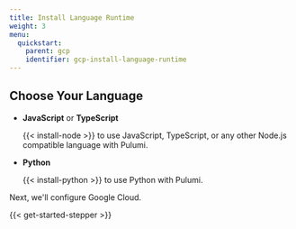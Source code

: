 ```yaml
---
title: Install Language Runtime
weight: 3
menu:
  quickstart:
    parent: gcp
    identifier: gcp-install-language-runtime
---
```


## Choose Your Language

  * **JavaScript** or **TypeScript**

    {{< install-node >}} to use JavaScript, TypeScript, or any other Node.js compatible language with Pulumi.

  * **Python**

    {{< install-python >}} to use Python with Pulumi.

Next, we'll configure Google Cloud.

{{< get-started-stepper >}}
